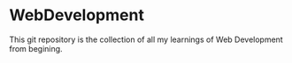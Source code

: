 # WebDevelopment
This git repository is the collection of all my learnings of Web Development from begining.

